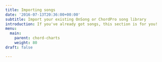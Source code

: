 ```yaml
---
title: Importing songs
date: '2016-07-13T20:36:00+00:00'
subtitle: Import your existing OnSong or ChordPro song library
introduction: If you've already got songs, this section is for you!
menu:
  main:
    parent: chord-charts
    weight: 80
draft: false

---
```

